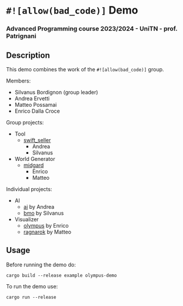 # `#![allow(bad_code)]` Demo 
### Advanced Programming course 2023/2024 - UniTN - prof. Patrignani

## Description

This demo combines the work of the `#![allow(bad_code)]` group.

Members:
- Silvanus Bordignon (group leader)
- Andrea Ervetti
- Matteo Possamai
- Enrico Dalla Croce


Group projects:
- Tool
  - [swift_seller](https://github.com/silvanusbordignon/swift_seller)
    - Andrea
    - Silvanus
- World Generator
  - [midgard](https://github.com/circled-square/midgard.git)
    - Enrico
    - Matteo

Individual projects:
- AI
  - [ai](https://github.com/arvt/ai.git) by Andrea
  - [bmo](https://github.com/silvanusbordignon/bmo.git) by Silvanus
- Visualizer
  - [olympus](https://github.com/Kalsifer-742/olympus.git) by Enrico
  - [ragnarok](https://github.com/circled-square/ragnarok.git) by Matteo

## Usage

Before running the demo do:

`cargo build --release example olympus-demo`

To run the demo use:

`cargo run --release`